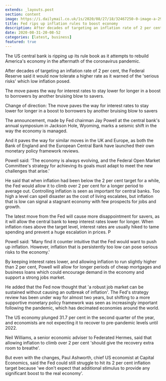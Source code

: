 ```yaml
---
extends: _layouts.post
section: content
image: https://i.dailymail.co.uk/1s/2020/08/27/18/32467250-0-image-a-29_1598548950642.jpg 
title: Fed rips up inflation rules to boost economy 
description: After decades of targeting an inflation rate of 2 per cent, the Federal Reserve said it would now tolerate a higher rate as it warned of the serious risks which low inflation posed. 
date: 2020-08-31-20-08-52 
categories: [latest, business] 
featured: true 
--- 
```

The US central bank is ripping up its rule book as it attempts to rebuild America's economy in the aftermath of the coronavirus pandemic. 

After decades of targeting an inflation rate of 2 per cent, the Federal Reserve said it would now tolerate a higher rate as it warned of the 'serious risks' which low inflation posed. 

The move paves the way for interest rates to stay lower for longer in a boost to borrowers by another bruising blow to savers. 

Change of direction: The move paves the way for interest rates to stay lower for longer in a boost to borrowers by another bruising blow to savers

The announcement, made by Fed chairman Jay Powell at the central bank's annual symposium in Jackson Hole, Wyoming, marks a seismic shift in the way the economy is managed. 

And it paves the way for similar moves in the UK and Europe, as both the Bank of England and the European Central Bank have launched their own monetary policy framework reviews. 

Powell said: 'The economy is always evolving, and the Federal Open Market Committee's strategy for achieving its goals must adapt to meet the new challenges that arise.' 

He said that when inflation had been below the 2 per cent target for a while, the Fed would allow it to climb over 2 per cent for a longer period to average out. Controlling inflation is seen as important for central banks. Too high a level can spell disaster as the cost of living escalates, but inflation that is low can signal a stagnant economy with few prospects for jobs and growth. 

The latest move from the Fed will cause more disappointment for savers, as it will allow the central bank to keep interest rates lower for longer. When inflation rises above the target level, interest rates are usually hiked to tame spending and prevent a huge escalation in prices. P

Powell said: 'Many find it counter intuitive that the Fed would want to push up inflation. However, inflation that is persistently too low can pose serious risks to the economy.' 

By keeping interest rates lower, and allowing inflation to run slightly higher than 2 per cent, Powell will allow for longer periods of cheap mortgages and business loans which could encourage demand in the economy and support a strong jobs market. 

He added that the Fed now thought that 'a robust job market can be sustained without causing an outbreak of inflation'. The Fed's strategy review has been under way for almost two years, but shifting to a more supportive monetary policy framework was seen as increasingly important following the pandemic, which has decimated economies around the world. 

The US economy plunged 31.7 per cent in the second quarter of the year, and economists are not expecting it to recover to pre-pandemic levels until 2022.

Neil Williams, a senior economic adviser to Federated Hermes, said that allowing inflation to climb over 2 per cent 'should give the recovery extra room to breathe'. 

But even with the changes, Paul Ashworth, chief US economist at Capital Economics, said the Fed could still struggle to hit its 2 per cent inflation target because 'we don't expect that additional stimulus to provide any significant boost to the real economy'.

